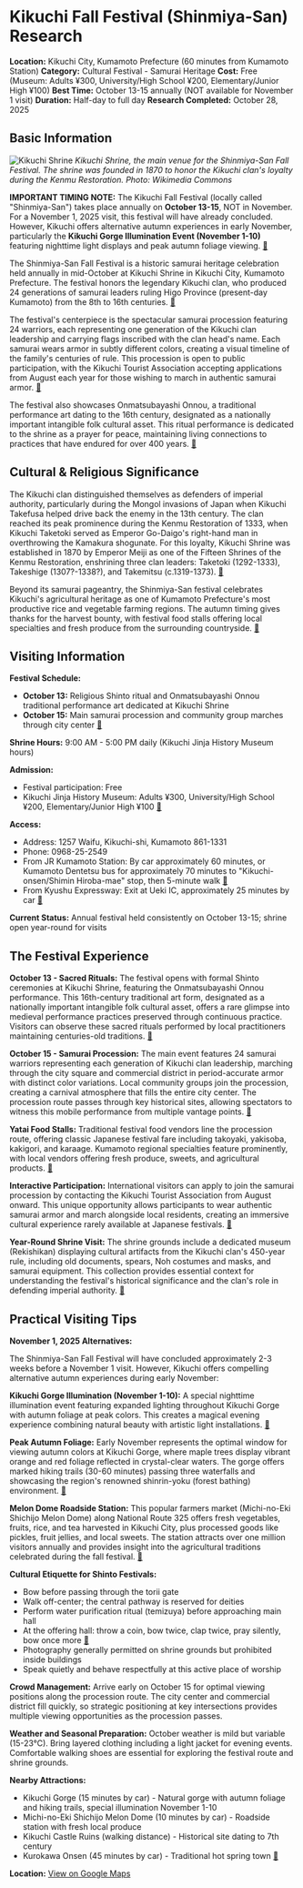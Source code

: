 # Kikuchi Fall Festival (Shinmiya-San) Research

**Location:** Kikuchi City, Kumamoto Prefecture (60 minutes from Kumamoto Station)
**Category:** Cultural Festival - Samurai Heritage
**Cost:** Free (Museum: Adults ¥300, University/High School ¥200, Elementary/Junior High ¥100)
**Best Time:** October 13-15 annually (NOT available for November 1 visit)
**Duration:** Half-day to full day
**Research Completed:** October 28, 2025

## Basic Information

![Kikuchi Shrine](https://upload.wikimedia.org/wikipedia/commons/thumb/f/f8/Kikushi-shrine.jpg/800px-Kikushi-shrine.jpg)
*Kikuchi Shrine, the main venue for the Shinmiya-San Fall Festival. The shrine was founded in 1870 to honor the Kikuchi clan's loyalty during the Kenmu Restoration. Photo: Wikimedia Commons*

**IMPORTANT TIMING NOTE:** The Kikuchi Fall Festival (locally called "Shinmiya-San") takes place annually on **October 13-15**, NOT in November. For a November 1, 2025 visit, this festival will have already concluded. However, Kikuchi offers alternative autumn experiences in early November, particularly the **Kikuchi Gorge Illumination Event (November 1-10)** featuring nighttime light displays and peak autumn foliage viewing. [🔗](https://www.japan.travel/en/japans-local-treasures/autumn-leaves-kikuchi-gorge-2020/)

The Shinmiya-San Fall Festival is a historic samurai heritage celebration held annually in mid-October at Kikuchi Shrine in Kikuchi City, Kumamoto Prefecture. The festival honors the legendary Kikuchi clan, who produced 24 generations of samurai leaders ruling Higo Province (present-day Kumamoto) from the 8th to 16th centuries. [🔗](https://hrcjapan.com/en/autumn-festivals-in-kumamoto-prefecture/)

The festival's centerpiece is the spectacular samurai procession featuring 24 warriors, each representing one generation of the Kikuchi clan leadership and carrying flags inscribed with the clan head's name. Each samurai wears armor in subtly different colors, creating a visual timeline of the family's centuries of rule. This procession is open to public participation, with the Kikuchi Tourist Association accepting applications from August each year for those wishing to march in authentic samurai armor. [🔗](https://hrcjapan.com/en/autumn-festivals-in-kumamoto-prefecture/)

The festival also showcases Onmatsubayashi Onnou, a traditional performance art dating to the 16th century, designated as a nationally important intangible folk cultural asset. This ritual performance is dedicated to the shrine as a prayer for peace, maintaining living connections to practices that have endured for over 400 years. [🔗](https://hrcjapan.com/en/autumn-festivals-in-kumamoto-prefecture/)

## Cultural & Religious Significance

The Kikuchi clan distinguished themselves as defenders of imperial authority, particularly during the Mongol invasions of Japan when Kikuchi Takefusa helped drive back the enemy in the 13th century. The clan reached its peak prominence during the Kenmu Restoration of 1333, when Kikuchi Taketoki served as Emperor Go-Daigo's right-hand man in overthrowing the Kamakura shogunate. For this loyalty, Kikuchi Shrine was established in 1870 by Emperor Meiji as one of the Fifteen Shrines of the Kenmu Restoration, enshrining three clan leaders: Taketoki (1292-1333), Takeshige (1307?-1338?), and Takemitsu (c.1319-1373). [🔗](https://en.wikipedia.org/wiki/Kikuchi_Shrine)

Beyond its samurai pageantry, the Shinmiya-San festival celebrates Kikuchi's agricultural heritage as one of Kumamoto Prefecture's most productive rice and vegetable farming regions. The autumn timing gives thanks for the harvest bounty, with festival food stalls offering local specialties and fresh produce from the surrounding countryside. [🔗](https://festivation.com/kumamoto-festivals)

## Visiting Information

**Festival Schedule:**
- **October 13:** Religious Shinto ritual and Onmatsubayashi Onnou traditional performance art dedicated at Kikuchi Shrine
- **October 15:** Main samurai procession and community group marches through city center [🔗](https://hrcjapan.com/en/autumn-festivals-in-kumamoto-prefecture/)

**Shrine Hours:** 9:00 AM - 5:00 PM daily (Kikuchi Jinja History Museum hours)

**Admission:**
- Festival participation: Free
- Kikuchi Jinja History Museum: Adults ¥300, University/High School ¥200, Elementary/Junior High ¥100 [🔗](https://kumamoto.guide/en/spots/detail/12010/)

**Access:**
- Address: 1257 Waifu, Kikuchi-shi, Kumamoto 861-1331
- Phone: 0968-25-2549
- From JR Kumamoto Station: By car approximately 60 minutes, or Kumamoto Dentetsu bus for approximately 70 minutes to "Kikuchi-onsen/Shimin Hiroba-mae" stop, then 5-minute walk [🔗](https://kumamoto.guide/en/spots/detail/12010/)
- From Kyushu Expressway: Exit at Ueki IC, approximately 25 minutes by car [🔗](https://kumamoto.guide/en/spots/detail/12010/)

**Current Status:** Annual festival held consistently on October 13-15; shrine open year-round for visits

## The Festival Experience

**October 13 - Sacred Rituals:**
The festival opens with formal Shinto ceremonies at Kikuchi Shrine, featuring the Onmatsubayashi Onnou performance. This 16th-century traditional art form, designated as a nationally important intangible folk cultural asset, offers a rare glimpse into medieval performance practices preserved through continuous practice. Visitors can observe these sacred rituals performed by local practitioners maintaining centuries-old traditions. [🔗](https://hrcjapan.com/en/autumn-festivals-in-kumamoto-prefecture/)

**October 15 - Samurai Procession:**
The main event features 24 samurai warriors representing each generation of Kikuchi clan leadership, marching through the city square and commercial district in period-accurate armor with distinct color variations. Local community groups join the procession, creating a carnival atmosphere that fills the entire city center. The procession route passes through key historical sites, allowing spectators to witness this mobile performance from multiple vantage points. [🔗](https://festivation.com/kumamoto-festivals)

**Yatai Food Stalls:**
Traditional festival food vendors line the procession route, offering classic Japanese festival fare including takoyaki, yakisoba, kakigori, and karaage. Kumamoto regional specialties feature prominently, with local vendors offering fresh produce, sweets, and agricultural products. [🔗](https://kumamoto.guide/en/spots/detail/19942/)

**Interactive Participation:**
International visitors can apply to join the samurai procession by contacting the Kikuchi Tourist Association from August onward. This unique opportunity allows participants to wear authentic samurai armor and march alongside local residents, creating an immersive cultural experience rarely available at Japanese festivals. [🔗](https://hrcjapan.com/en/autumn-festivals-in-kumamoto-prefecture/)

**Year-Round Shrine Visit:**
The shrine grounds include a dedicated museum (Rekishikan) displaying cultural artifacts from the Kikuchi clan's 450-year rule, including old documents, spears, Noh costumes and masks, and samurai equipment. This collection provides essential context for understanding the festival's historical significance and the clan's role in defending imperial authority. [🔗](https://kumamoto.guide/en/spots/detail/12010/)

## Practical Visiting Tips

**November 1, 2025 Alternatives:**

The Shinmiya-San Fall Festival will have concluded approximately 2-3 weeks before a November 1 visit. However, Kikuchi offers compelling alternative autumn experiences during early November:

**Kikuchi Gorge Illumination (November 1-10):**
A special nighttime illumination event featuring expanded lighting throughout Kikuchi Gorge with autumn foliage at peak colors. This creates a magical evening experience combining natural beauty with artistic light installations. [🔗](https://www.japan.travel/en/japans-local-treasures/autumn-leaves-kikuchi-gorge-2020/)

**Peak Autumn Foliage:**
Early November represents the optimal window for viewing autumn colors at Kikuchi Gorge, where maple trees display vibrant orange and red foliage reflected in crystal-clear waters. The gorge offers marked hiking trails (30-60 minutes) passing three waterfalls and showcasing the region's renowned shinrin-yoku (forest bathing) environment. [🔗](https://explore-kumamoto.com/kikuchi-gorge/)

**Melon Dome Roadside Station:**
This popular farmers market (Michi-no-Eki Shichijo Melon Dome) along National Route 325 offers fresh vegetables, fruits, rice, and tea harvested in Kikuchi City, plus processed goods like pickles, fruit jellies, and local sweets. The station attracts over one million visitors annually and provides insight into the agricultural traditions celebrated during the fall festival. [🔗](https://kumamoto.guide/en/spots/detail/12049/)

**Cultural Etiquette for Shinto Festivals:**
- Bow before passing through the torii gate
- Walk off-center; the central pathway is reserved for deities
- Perform water purification ritual (temizuya) before approaching main hall
- At the offering hall: throw a coin, bow twice, clap twice, pray silently, bow once more [🔗](https://www.japan-guide.com/e/e2057.html)
- Photography generally permitted on shrine grounds but prohibited inside buildings
- Speak quietly and behave respectfully at this active place of worship

**Crowd Management:**
Arrive early on October 15 for optimal viewing positions along the procession route. The city center and commercial district fill quickly, so strategic positioning at key intersections provides multiple viewing opportunities as the procession passes.

**Weather and Seasonal Preparation:**
October weather is mild but variable (15-23°C). Bring layered clothing including a light jacket for evening events. Comfortable walking shoes are essential for exploring the festival route and shrine grounds.

**Nearby Attractions:**
- Kikuchi Gorge (15 minutes by car) - Natural gorge with autumn foliage and hiking trails, special illumination November 1-10
- Michi-no-Eki Shichijo Melon Dome (10 minutes by car) - Roadside station with fresh local produce
- Kikuchi Castle Ruins (walking distance) - Historical site dating to 7th century
- Kurokawa Onsen (45 minutes by car) - Traditional hot spring town [🔗](https://explore-kumamoto.com/kikuchi-gorge-kurokawa-onsen-tour/)

**Location:** [View on Google Maps](https://maps.google.com/maps?q=32.987546,130.81561)
